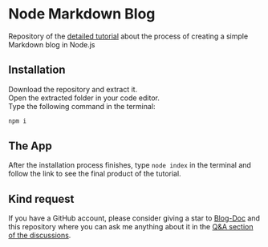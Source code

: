 # Node Markdown Blog

Repository of the [detailed tutorial](https://lebcit.github.io/posts/create-a-simple-markdown-based-blog-in-nodejs) about the process of creating a simple Markdown blog in Node.js

## Installation

Download the repository and extract it.<br />
Open the extracted folder in your code editor.<br />
Type the following command in the terminal:

```bash
npm i
```

## The App

After the installation process finishes, type `node index` in the terminal and follow the link to see the final product of the tutorial.

## Kind request

If you have a GitHub account, please consider giving a star to [Blog-Doc](https://github.com/LebCit/blog-doc) and this repository where you can ask me anything about it in the [Q&A section of the discussions](https://github.com/LebCit/node-markdown-blog/discussions/categories/q-a).